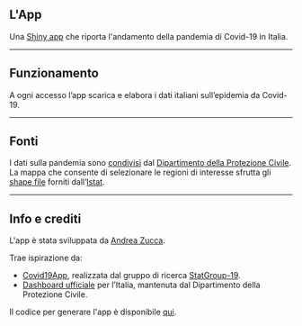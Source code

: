 ## L'App
Una [Shiny app](https://shiny.posit.co/) che riporta l'andamento della pandemia di Covid-19 in Italia.

_____________________________________________________________________________________________________________________________________________________

## Funzionamento
A ogni accesso l’app scarica e elabora i dati italiani sull’epidemia da Covid-19.
_____________________________________________________________________________________________________________________________________________________

## Fonti
I dati sulla pandemia sono [condivisi](https://github.com/pcm-dpc/COVID-19) dal [Dipartimento della Protezione Civile](https://www.protezionecivile.gov.it/it/).  
La mappa che consente di selezionare le regioni di interesse sfrutta gli [shape file](https://www.istat.it/notizia/confini-delle-unita-amministrative-a-fini-statistici-al-1-gennaio-2018-2/) forniti dall’[Istat](https://www.istat.it/).
_____________________________________________________________________________________________________________________________________________________

## Info e crediti

L'app è stata sviluppata da [Andrea Zucca](https://www.linkedin.com/in/a-zucca).

Trae ispirazione da:
* [Covid19App](https://github.com/minmar94/StatGroup19-Covid19App), realizzata dal gruppo di ricerca [StatGroup-19](https://www.uniroma1.it/it/notizia/statgroup-19).  
* [Dashboard ufficiale](https://mappe.protezionecivile.gov.it/it/mappe-e-dashboards-emergenze/dashboards-coronavirus/) per l’Italia, mantenuta dal Dipartimento della Protezione Civile.  

Il codice per generare l'app è disponibile [qui](https://github.com/an-zucca/covid-19-dashboard).